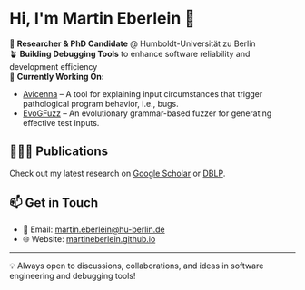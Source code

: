 # Hi, I'm Martin Eberlein 👋

🚀 **Researcher & PhD Candidate** @ Humboldt-Universität zu Berlin  
🪴 **Building Debugging Tools** to enhance software reliability and development efficiency  
🔭 **Currently Working On:**

- [Avicenna](https://github.com/martineberlein/avicenna) – A tool for explaining input circumstances that trigger pathological program behavior, i.e., bugs.
- [EvoGFuzz](https://github.com/martineberlein/evogfuzzplusplus) – An evolutionary grammar-based fuzzer for generating effective test inputs.

## 👨🏽‍💻 Publications
Check out my latest research on [Google Scholar](https://scholar.google.com/citations?user=6XXltMoAAAAJ) or [DBLP](https://dblp.org/pid/271/8343.html).

## 📫 Get in Touch
- 📧 Email: martin.eberlein@hu-berlin.de
- 🌐 Website: [martineberlein.github.io](https://martineberlein.github.io)

---
💡 Always open to discussions, collaborations, and ideas in software engineering and debugging tools!
